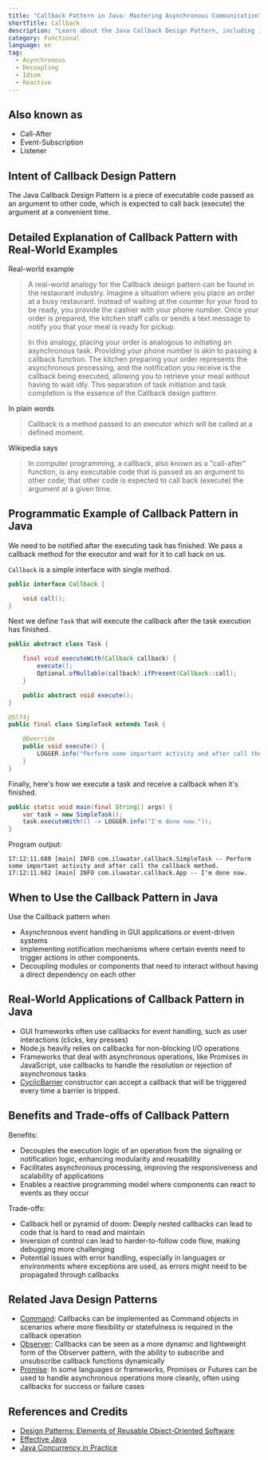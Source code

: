 ```yaml
---
title: "Callback Pattern in Java: Mastering Asynchronous Communication"
shortTitle: Callback
description: "Learn about the Java Callback Design Pattern, including its intent, usage scenarios, benefits, trade-offs, and real-world examples. Understand how to implement and effectively use callbacks in your Java applications."
category: Functional
language: en
tag:
  - Asynchronous
  - Decoupling
  - Idiom
  - Reactive
---
```


## Also known as

* Call-After
* Event-Subscription
* Listener

## Intent of Callback Design Pattern

The Java Callback Design Pattern is a piece of executable code passed as an argument to other code, which is expected to
call back (execute) the argument at a convenient time.

## Detailed Explanation of Callback Pattern with Real-World Examples

Real-world example

> A real-world analogy for the Callback design pattern can be found in the restaurant industry. Imagine a situation
> where you place an order at a busy restaurant. Instead of waiting at the counter for your food to be ready, you provide
> the cashier with your phone number. Once your order is prepared, the kitchen staff calls or sends a text message to
> notify you that your meal is ready for pickup.
>
> In this analogy, placing your order is analogous to initiating an asynchronous task. Providing your phone number is
> akin to passing a callback function. The kitchen preparing your order represents the asynchronous processing, and the
> notification you receive is the callback being executed, allowing you to retrieve your meal without having to wait idly.
> This separation of task initiation and task completion is the essence of the Callback design pattern.

In plain words

> Callback is a method passed to an executor which will be called at a defined moment.

Wikipedia says

> In computer programming, a callback, also known as a "call-after" function, is any executable code that is passed as
> an argument to other code; that other code is expected to call back (execute) the argument at a given time.

## Programmatic Example of Callback Pattern in Java

We need to be notified after the executing task has finished. We pass a callback method for the executor and wait for it
to call back on us.

`Callback` is a simple interface with single method.

```java
public interface Callback {

    void call();
}
```

Next we define `Task` that will execute the callback after the task execution has finished.

```java
public abstract class Task {

    final void executeWith(Callback callback) {
        execute();
        Optional.ofNullable(callback).ifPresent(Callback::call);
    }

    public abstract void execute();
}

@Slf4j
public final class SimpleTask extends Task {

    @Override
    public void execute() {
        LOGGER.info("Perform some important activity and after call the callback method.");
    }
}
```

Finally, here's how we execute a task and receive a callback when it's finished.

```java
public static void main(final String[] args) {
    var task = new SimpleTask();
    task.executeWith(() -> LOGGER.info("I'm done now."));
}
```

Program output:

```
17:12:11.680 [main] INFO com.iluwatar.callback.SimpleTask -- Perform some important activity and after call the callback method.
17:12:11.682 [main] INFO com.iluwatar.callback.App -- I'm done now.
```

## When to Use the Callback Pattern in Java

Use the Callback pattern when

* Asynchronous event handling in GUI applications or event-driven systems
* Implementing notification mechanisms where certain events need to trigger actions in other components.
* Decoupling modules or components that need to interact without having a direct dependency on each other

## Real-World Applications of Callback Pattern in Java

* GUI frameworks often use callbacks for event handling, such as user interactions (clicks, key presses)
* Node.js heavily relies on callbacks for non-blocking I/O operations
* Frameworks that deal with asynchronous operations, like Promises in JavaScript, use callbacks to handle the resolution
  or rejection of asynchronous tasks
* [CyclicBarrier](http://docs.oracle.com/javase/7/docs/api/java/util/concurrent/CyclicBarrier.html#CyclicBarrier%28int,%20java.lang.Runnable%29)
  constructor can accept a callback that will be triggered every time a barrier is tripped.

## Benefits and Trade-offs of Callback Pattern

Benefits:

* Decouples the execution logic of an operation from the signaling or notification logic, enhancing modularity and
  reusability
* Facilitates asynchronous processing, improving the responsiveness and scalability of applications
* Enables a reactive programming model where components can react to events as they occur

Trade-offs:

* Callback hell or pyramid of doom: Deeply nested callbacks can lead to code that is hard to read and maintain
* Inversion of control can lead to harder-to-follow code flow, making debugging more challenging
* Potential issues with error handling, especially in languages or environments where exceptions are used, as errors
  might need to be propagated through callbacks

## Related Java Design Patterns

* [Command](https://java-design-patterns.com/patterns/command/): Callbacks can be implemented as Command objects in
  scenarios where more flexibility or statefulness is required in the callback operation
* [Observer](https://java-design-patterns.com/patterns/observer/): Callbacks can be seen as a more dynamic and
  lightweight form of the Observer pattern, with the ability to subscribe and unsubscribe callback functions dynamically
* [Promise](https://java-design-patterns.com/patterns/promise/): In some languages or frameworks, Promises or Futures
  can be used to handle asynchronous operations more cleanly, often using callbacks for success or failure cases

## References and Credits

* [Design Patterns: Elements of Reusable Object-Oriented Software](https://amzn.to/3w0pvKI)
* [Effective Java](https://amzn.to/4cGk2Jz)
* [Java Concurrency in Practice](https://amzn.to/4aRMruW)
